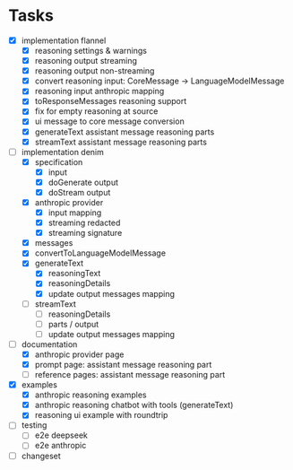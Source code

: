 # Tasks

- [x] implementation flannel
  - [x] reasoning settings & warnings
  - [x] reasoning output streaming
  - [x] reasoning output non-streaming
  - [x] convert reasoning input: CoreMessage -> LanguageModelMessage
  - [x] reasoning input anthropic mapping
  - [x] toResponseMessages reasoning support
  - [x] fix for empty reasoning at source
  - [x] ui message to core message conversion
  - [x] generateText assistant message reasoning parts
  - [x] streamText assistant message reasoning parts
- [ ] implementation denim
  - [x] specification
    - [x] input
    - [x] doGenerate output
    - [x] doStream output
  - [x] anthropic provider
    - [x] input mapping
    - [x] streaming redacted
    - [x] streaming signature
  - [x] messages
  - [x] convertToLanguageModelMessage
  - [x] generateText
    - [x] reasoningText
    - [x] reasoningDetails
    - [x] update output messages mapping
  - [ ] streamText
    - [ ] reasoningDetails
    - [ ] parts / output
    - [ ] update output messages mapping
- [ ] documentation
  - [x] anthropic provider page
  - [x] prompt page: assistant message reasoning part
  - [ ] reference pages: assistant message reasoning part
- [x] examples
  - [x] anthropic reasoning examples
  - [x] anthropic reasoning chatbot with tools (generateText)
  - [x] reasoning ui example with roundtrip
- [ ] testing
  - [ ] e2e deepseek
  - [ ] e2e anthropic
- [ ] changeset
